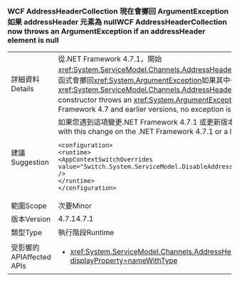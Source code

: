 ### <a name="wcf-addressheadercollection-now-throws-an-argumentexception-if-an-addressheader-element-is-null"></a><span data-ttu-id="3c006-101">WCF AddressHeaderCollection 現在會擲回 ArgumentException 如果 addressHeader 元素為 null</span><span class="sxs-lookup"><span data-stu-id="3c006-101">WCF AddressHeaderCollection now throws an ArgumentException if an addressHeader element is null</span></span>

|   |   |
|---|---|
|<span data-ttu-id="3c006-102">詳細資料</span><span class="sxs-lookup"><span data-stu-id="3c006-102">Details</span></span>|<span data-ttu-id="3c006-103">從.NET Framework 4.7.1，開始<xref:System.ServiceModel.Channels.AddressHeaderCollection.%23ctor(System.Collections.Generic.IEnumerable{System.ServiceModel.Channels.AddressHeader})>建構函式會擲回<xref:System.ArgumentException>如果其中一個項目是<code>null</code>。</span><span class="sxs-lookup"><span data-stu-id="3c006-103">Starting with the .NET Framework 4.7.1, the <xref:System.ServiceModel.Channels.AddressHeaderCollection.%23ctor(System.Collections.Generic.IEnumerable{System.ServiceModel.Channels.AddressHeader})> constructor throws an <xref:System.ArgumentException> if one of the elements is <code>null</code>.</span></span> <span data-ttu-id="3c006-104">在.NET Framework 4.7 和更早版本中，會擲不回任何例外狀況。</span><span class="sxs-lookup"><span data-stu-id="3c006-104">In the .NET Framework 4.7 and earlier versions, no exception is thrown.</span></span>|
|<span data-ttu-id="3c006-105">建議</span><span class="sxs-lookup"><span data-stu-id="3c006-105">Suggestion</span></span>|<span data-ttu-id="3c006-106">如果您遇到這項變更.NET Framework 4.7.1 或更新版本上的相容性問題，您可以退出它將下列這一行加入<code>&lt;runtime&gt;</code>app.config 檔的區段::</span><span class="sxs-lookup"><span data-stu-id="3c006-106">If you encounter compatibility issues with this change on the .NET Framework 4.7.1 or a later version, you can opt-out of it by adding the following line to the <code>&lt;runtime&gt;</code> section of the app.config file::</span></span><pre><code class="language-xml">&lt;configuration&gt;&#13;&#10;&lt;runtime&gt;&#13;&#10;&lt;AppContextSwitchOverrides value=&quot;Switch.System.ServiceModel.DisableAddressHeaderCollectionValidation=true&quot; /&gt;&#13;&#10;&lt;/runtime&gt;&#13;&#10;&lt;/configuration&gt;&#13;&#10;</code></pre>|
|<span data-ttu-id="3c006-107">範圍</span><span class="sxs-lookup"><span data-stu-id="3c006-107">Scope</span></span>|<span data-ttu-id="3c006-108">次要</span><span class="sxs-lookup"><span data-stu-id="3c006-108">Minor</span></span>|
|<span data-ttu-id="3c006-109">版本</span><span class="sxs-lookup"><span data-stu-id="3c006-109">Version</span></span>|<span data-ttu-id="3c006-110">4.7.1</span><span class="sxs-lookup"><span data-stu-id="3c006-110">4.7.1</span></span>|
|<span data-ttu-id="3c006-111">類型</span><span class="sxs-lookup"><span data-stu-id="3c006-111">Type</span></span>|<span data-ttu-id="3c006-112">執行階段</span><span class="sxs-lookup"><span data-stu-id="3c006-112">Runtime</span></span>|
|<span data-ttu-id="3c006-113">受影響的 API</span><span class="sxs-lookup"><span data-stu-id="3c006-113">Affected APIs</span></span>|<ul><li><xref:System.ServiceModel.Channels.AddressHeaderCollection.%23ctor(System.Collections.Generic.IEnumerable{System.ServiceModel.Channels.AddressHeader})?displayProperty=nameWithType></li></ul>|

